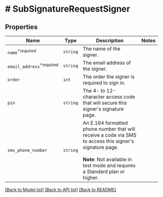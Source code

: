 # # SubSignatureRequestSigner



## Properties

Name | Type | Description | Notes
------------ | ------------- | ------------- | -------------
| `name`<sup>*_required_</sup> | ```string``` |  The name of the signer.  |  |
| `email_address`<sup>*_required_</sup> | ```string``` |  The email address of the signer.  |  |
| `order` | ```int``` |  The order the signer is required to sign in.  |  |
| `pin` | ```string``` |  The 4- to 12-character access code that will secure this signer&#39;s signature page.  |  |
| `sms_phone_number` | ```string``` |  An E.164 formatted phone number that will receive a code via SMS to access this signer&#39;s signature page.<br><br>**Note**: Not available in test mode and requires a Standard plan or higher.  |  |

[[Back to Model list]](../../README.md#models) [[Back to API list]](../../README.md#endpoints) [[Back to README]](../../README.md)
